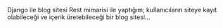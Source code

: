 Django ile blog sitesi
 Rest mimarisi ile yaptığım; kullanıcıların siteye kayıt olabileceği ve içerik üretebileceği bir blog sitesi...
